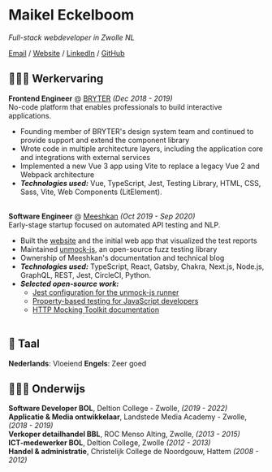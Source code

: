 # Maikel Eckelboom

_Full-stack webdeveloper in Zwolle NL_ <br>

[Email](mailto:mannesmaikel@gmail.com) / [Website](https://portfolio-maikel-eckelboom.vercel.app/) / [LinkedIn](https://www.linkedin.com/in/maikel-eckelboom-328b67181/) / [GitHub](https://github.com/maikeleckelboom/) 



## 👩🏼‍💻 Werkervaring

**Frontend Engineer** @ [BRYTER](https://factif.nl/) _(Dec 2018 - 2019)_ <br>
No-code platform that enables professionals to build interactive applications.
  - Founding member of BRYTER's design system team and continued to provide support and extend the component library
  - Wrote code in multiple architecture layers, including the application core and integrations with external services
  - Implemented a new Vue 3 app using Vite to replace a legacy Vue 2 and Webpack architecture
  - **_Technologies used:_** Vue, TypeScript, Jest, Testing Library, HTML, CSS, Sass, Vite, Web Components (LitElement).
<br><br>

**Software Engineer** @ [Meeshkan](http://meeshkan.com/) _(Oct 2019 - Sep 2020)_ <br>
Early-stage startup focused on automated API testing and NLP.
  - Built the [website](https://meeshkan.com/) and the initial web app that visualized the test reports
  - Maintained [unmock-js](https://github.com/meeshkan/unmock-js), an open-source fuzz testing library
  - Ownership of Meeshkan's documentation and technical blog
  - **_Technologies used:_** TypeScript, React, Gatsby, Chakra, Next.js, Node.js, GraphQL, REST, Jest, CircleCI, Python.
  - **_Selected open-source work:_**
    - [Jest configuration for the unmock-js runner](https://github.com/meeshkan/unmock-jest-runner)
    - [Property-based testing for JavaScript developers](https://dev.to/meeshkan/property-based-testing-for-javascript-developers-21b2)
    - [HTTP Mocking Toolkit documentation](https://github.com/meeshkan/hmt)
    <br><br>


## 💬 Taal

  **Nederlands**: Vloeiend
  **Engels**: Zeer goed


## 👩🏼‍🎓 Onderwijs

**Software Developer BOL**, Deltion College - Zwolle, _(2019 - 2022)_ <br>
**Applicatie & Media ontwikkelaar**, Landstede Media Academy - Zwolle, _(2018 - 2019)_ <br>
**Verkoper detailhandel BBL**, ROC Menso Alting, Zwolle, _(2013 - 2015)_ <br>
**ICT-medewerker BOL**, Deltion College, Zwolle _(2012 - 2013)_ <br>
**Handel & administratie**, Christelijk College de Noordgouw, Hattem _(2008 - 2012)_ <br>
